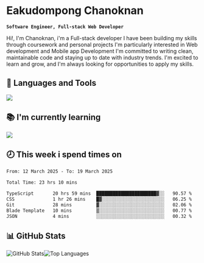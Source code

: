 # Eakudompong Chanoknan

**`Software Engineer, Full-stack Web Developer`**

<p>Hi!, I'm Chanoknan, i'm a Full-stack developer I have been building my skills
through coursework and personal projects I'm particularly interested in Web development
and Mobile app Development I'm committed to writing clean, maintainable
code and staying up to date with industry trends. I'm excited to learn
and grow, and I'm always looking for opportunities to apply my skills.</p>

## 🔧 Languages and Tools

  <a href="https://skillicons.dev">
    <img src="https://skillicons.dev/icons?i=typescript,javascript,html,css,php,java,python,laravel,nodejs,mongodb,react,nextjs,tailwind,mysql,planetscale,postgres,firebase&perline=9" />
  </a>
  
## 📚 I'm currently learning
  <a href="https://skillicons.dev">
    <img src="https://skillicons.dev/icons?i=go,rust,kotlin,androidstudio,graphql,docker,kubernetes,gcp,aws" />
  </a>

## 🕗 This week i spend times on

<!--START_SECTION:waka-->

```txt
From: 12 March 2025 - To: 19 March 2025

Total Time: 23 hrs 10 mins

TypeScript       20 hrs 59 mins  ██████████████████████▓░░   90.57 %
CSS              1 hr 26 mins    █▓░░░░░░░░░░░░░░░░░░░░░░░   06.25 %
Git              28 mins         ▓░░░░░░░░░░░░░░░░░░░░░░░░   02.06 %
Blade Template   10 mins         ▒░░░░░░░░░░░░░░░░░░░░░░░░   00.77 %
JSON             4 mins          ░░░░░░░░░░░░░░░░░░░░░░░░░   00.32 %
```

<!--END_SECTION:waka-->

## 📊 GitHub Stats

<p style="display: flex">
  <img alt="GitHub Stats" src="https://github-readme-stats.vercel.app/api?username=EC-9624&show_icons=true&theme=gruvbox&count_private=true"/>
  <img alt="Top Languages" src="https://github-readme-stats.vercel.app/api/top-langs/?username=EC-9624&layout=compact&theme=gruvbox" />  
</p>
